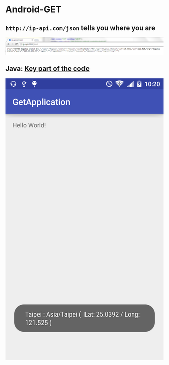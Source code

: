 # Android-GET

## `http://ip-api.com/json` tells you where you are

![](https://raw.githubusercontent.com/Ruslan-Aliyev/Android-Volley-Get/master/Illustrations/AndroidGet01.PNG)

## Java: [Key part of the code](GetApplication/app/src/main/java/com/Ruslan-Aliyev/request/demo1/getapplication/GetActivity.java#L20-L52)

![](https://raw.githubusercontent.com/Ruslan-Aliyev/Android-Volley-Get/master/Illustrations/AndroidGet02.png)

